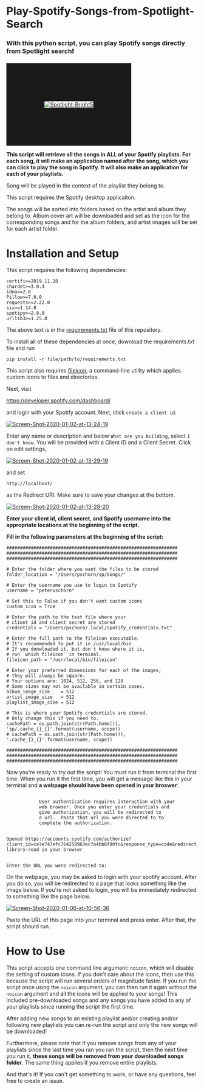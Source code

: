 # Play-Spotify-Songs-from-Spotlight-Search

### With this python script, you can play Spotify songs directly from Spotlight search:heavy_exclamation_mark:

<a href="https://ibb.co/tBQWfCt"><img src="https://i.ibb.co/b1Q8hdZ/Spotlight-Bright5.gif" alt="Spotlight-Bright5" border="100"></a>

**This script will retrieve all the songs in ALL of your Spotify playlists. For each song, it will make an application named after the song, which you can click to play the song in Spotify. It will also make an application for each of your playlists.**

Song will be played in the context of the playlist they belong to.

This script requires the Spotify desktop applicaiton.

The songs will be sorted into folders based on the artist and album they belong to. Album cover art will be downloaded and set as the icon for the corresponding songs and for the album folders, and artist images will be set for each artist folder.

# Installation and Setup

This script requires the following dependencies:
```
certifi>=2019.11.28
chardet>=3.0.4
idna>=2.8
Pillow>=7.0.0
requests>=2.22.0
six>=1.14.0
spotipy>=2.8.0
urllib3>=1.25.8
```
The above text is in the [requirements.txt](https://github.com/Peter-Schorn/Play-Spotify-Songs-from-Spotlight-Search/blob/master/requirements.txt) file of this repository.

To install all of these dependencies at once, download the requirements.txt file and run
```
pip install -r file/path/to/requirements.txt
```

This script also requires [fileicon](https://github.com/mklement0/fileicon), a command-line utility which applies custom icons to files and directories.

Next, visit

https://developer.spotify.com/dashboard/

and login with your Spotify account. Next, click `create a client id`.  

<a href="https://ibb.co/0DJBt4G"><img src="https://i.ibb.co/4mNsdvV/Screen-Shot-2020-01-02-at-13-24-19.png" alt="Screen-Shot-2020-01-02-at-13-24-19" border="0"></a>

Enter any name or description and below `What are you building`, select `I don't know`. You will be provided with a Client ID and a Client Secret. Click on edit settings, 

<a href="https://ibb.co/MZ250x4"><img src="https://i.ibb.co/Xj2kRrg/Screen-Shot-2020-01-02-at-13-29-19.png" alt="Screen-Shot-2020-01-02-at-13-29-19" border="0"></a>

and set 
```
http://localhost/
```
as the Redirect URI. Make sure to save your changes at the bottom.

<a href="https://ibb.co/zFmhVjh"><img src="https://i.ibb.co/KD5jxRj/Screen-Shot-2020-01-02-at-13-28-20.png" alt="Screen-Shot-2020-01-02-at-13-28-20" border="0"></a>


**Enter your client id, client secret, and Spotify username into the appropriate locations at the beginning of the script.**

**Fill in the following parameters at the beginning of the script:**
```
###############################################################
###############################################################
###############################################################

# Enter the folder where you want the files to be stored
folder_location = "/Users/pschorn/sp/Songs/"

# Enter the username you use to login to Spotify
username = "petervschorn"

# Set this to False if you don't want custom icons
custom_icon = True

# Enter the path to the text file where your
# client id and client secret are stored
credentials = "/Users/pschorn/.local/spotify_credentials.txt"

# Enter the full path to the fileicon executable.
# It's recommended to put it in /usr/local/bin
# If you donwloaded it, but don't know where it is,
# run `which fileicon` in terminal.
fileicon_path = "/usr/local/bin/fileicon"

# Enter your preferred dimensions for each of the images;
# they will always be square.
# Your options are: 1024, 512, 256, and 128
# Some sizes may not be available in certain cases.
album_image_size    = 512
artist_image_size   = 512
playlist_image_size = 512

# This is where your Spotify credentials are stored.
# Only change this if you need to.
cachePath = os.path.join(str(Path.home()), 'sp/.cache_{}_{}'.format(username, scope))
# cachePath = os.path.join(str(Path.home()), '.cache_{}_{}'.format(username, scope))

###############################################################
###############################################################
###############################################################
```





Now you're ready to try out the script! You must run it from terminal the first time.  When you run it the first time, you will get a message like this in your terminal and **a webpage should have been opened in your broswer**:
```

            User authentication requires interaction with your
            web browser. Once you enter your credentials and
            give authorization, you will be redirected to
            a url.  Paste that url you were directed to to
            complete the authorization.

        
Opened https://accounts.spotify.com/authorize?client_id=ce3e747efc764258963ec7a4bb6f80fc&response_type=code&redirect_uri=http%3A%2F%2Flocalhost%2F&scope=user-library-read in your browser


Enter the URL you were redirected to: 
```

On the webpage, you may be asked to login with your spotify account. After you do so, you will be redirected to a page that looks something like the image below. If you're not asked to login, you will be immediately redirected to something like the page below.

<a href="https://ibb.co/GFR5JTX"><img src="https://i.ibb.co/KmWrGwY/Screen-Shot-2020-01-06-at-10-56-36.png" alt="Screen-Shot-2020-01-06-at-10-56-36" border="0"></a>

Paste the URL of this page into your terminal and press enter. After that, the script should run. 

# How to Use

This script accepts one command line argument: `noicon`, which will disable the setting of custom icons. If you don't care about the icons, then use this because the script will run several orders of magnitude faster. If you run the script once using the `noicon` argument, you can then run it again without the `noicon` argument and all the icons will be applied to your songs! This included pre-downloaded songs and any songs you have added to any of your playlists since running the script the first time. 

After adding new songs to an existing playlist and/or creating and/or following new playlists you can re-run the script and only the new songs will be downloaded!

Furthermore, please note that if you remove songs from any of your playlists since the last time you ran you ran the script, then the next time you run it, **these songs will be removed from your downloaded songs folder**. The same thing applies if you remove entire playlists.


And that's it! If you can't get something to work, or have any questions, feel free to create an issue.
